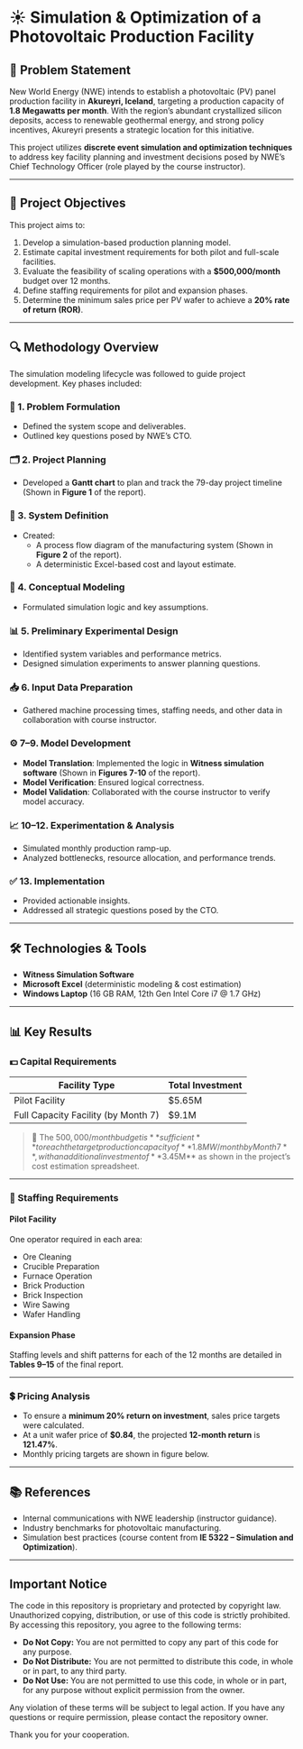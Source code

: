 # ☀️ Simulation & Optimization of a Photovoltaic Production Facility

## 📌 Problem Statement

New World Energy (NWE) intends to establish a photovoltaic (PV) panel production facility in **Akureyri, Iceland**, targeting a production capacity of **1.8 Megawatts per month**. With the region’s abundant crystallized silicon deposits, access to renewable geothermal energy, and strong policy incentives, Akureyri presents a strategic location for this initiative.

This project utilizes **discrete event simulation and optimization techniques** to address key facility planning and investment decisions posed by NWE’s Chief Technology Officer (role played by the course instructor).

---

## 🎯 Project Objectives

This project aims to:

1. Develop a simulation-based production planning model.
2. Estimate capital investment requirements for both pilot and full-scale facilities.
3. Evaluate the feasibility of scaling operations with a **$500,000/month** budget over 12 months.
4. Define staffing requirements for pilot and expansion phases.
5. Determine the minimum sales price per PV wafer to achieve a **20% rate of return (ROR)**.

---

## 🔍 Methodology Overview

The simulation modeling lifecycle was followed to guide project development. Key phases included:

### 📂 1. Problem Formulation
- Defined the system scope and deliverables.
- Outlined key questions posed by NWE’s CTO.

### 🗂️ 2. Project Planning
- Developed a **Gantt chart** to plan and track the 79-day project timeline (Shown in **Figure 1** of the report).

### 🔄 3. System Definition
- Created:
  - A process flow diagram of the manufacturing system (Shown in **Figure 2** of the report).
  - A deterministic Excel-based cost and layout estimate.

### 🧠 4. Conceptual Modeling
- Formulated simulation logic and key assumptions.

### 📊 5. Preliminary Experimental Design
- Identified system variables and performance metrics.
- Designed simulation experiments to answer planning questions.

### 📥 6. Input Data Preparation
- Gathered machine processing times, staffing needs, and other data in collaboration with course instructor.

### ⚙️ 7–9. Model Development
- **Model Translation**: Implemented the logic in **Witness simulation software** (Shown in **Figures 7-10** of the report).
- **Model Verification**: Ensured logical correctness.
- **Model Validation**: Collaborated with the course instructor to verify model accuracy.

### 📈 10–12. Experimentation & Analysis
- Simulated monthly production ramp-up.
- Analyzed bottlenecks, resource allocation, and performance trends.

### ✅ 13. Implementation
- Provided actionable insights.
- Addressed all strategic questions posed by the CTO.

---

## 🛠️ Technologies & Tools

- **Witness Simulation Software**
- **Microsoft Excel** (deterministic modeling & cost estimation)
- **Windows Laptop** (16 GB RAM, 12th Gen Intel Core i7 @ 1.7 GHz)

---

## 📊 Key Results

### 💵 Capital Requirements

| Facility Type                       | Total Investment |
|------------------------------------|------------------|
| Pilot Facility                     | $5.65M           |
| Full Capacity Facility (by Month 7)| $9.1M           |

> 📌 The $500,000/month budget is **sufficient** to reach the target production capacity of **1.8 MW/month by Month 7**, with an additional investment of **$3.45M** as shown in the project’s cost estimation spreadsheet.

---

### 👥 Staffing Requirements

#### Pilot Facility
One operator required in each area:

- Ore Cleaning  
- Crucible Preparation  
- Furnace Operation  
- Brick Production  
- Brick Inspection  
- Wire Sawing  
- Wafer Handling  

#### Expansion Phase
Staffing levels and shift patterns for each of the 12 months are detailed in **Tables 9–15** of the final report.

---

### 💲 Pricing Analysis

- To ensure a **minimum 20% return on investment**, sales price targets were calculated.
- At a unit wafer price of **$0.84**, the projected **12-month return** is **121.47%**.
- Monthly pricing targets are shown in figure below.

---

## 📚 References

- Internal communications with NWE leadership (instructor guidance).
- Industry benchmarks for photovoltaic manufacturing.
- Simulation best practices (course content from **IE 5322 – Simulation and Optimization**).

---

## Important Notice

The code in this repository is proprietary and protected by copyright law. Unauthorized copying, distribution, or use of this code is strictly prohibited. By accessing this repository, you agree to the following terms:

- **Do Not Copy:** You are not permitted to copy any part of this code for any purpose.
- **Do Not Distribute:** You are not permitted to distribute this code, in whole or in part, to any third party.
- **Do Not Use:** You are not permitted to use this code, in whole or in part, for any purpose without explicit permission from the owner.

Any violation of these terms will be subject to legal action. If you have any questions or require permission, please contact the repository owner.

Thank you for your cooperation.
